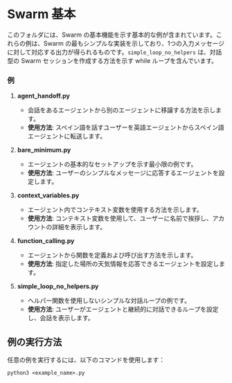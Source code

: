 # Swarm 基本

このフォルダには、Swarm の基本機能を示す基本的な例が含まれています。これらの例は、Swarm の最もシンプルな実装を示しており、1つの入力メッセージに対して対応する出力が得られるものです。`simple_loop_no_helpers` は、対話型の Swarm セッションを作成する方法を示す while ループを含んでいます。

### 例

1. **agent_handoff.py**

   - 会話をあるエージェントから別のエージェントに移譲する方法を示します。
   - **使用方法**: スペイン語を話すユーザーを英語エージェントからスペイン語エージェントに転送します。

2. **bare_minimum.py**

   - エージェントの基本的なセットアップを示す最小限の例です。
   - **使用方法**: ユーザーのシンプルなメッセージに応答するエージェントを設定します。

3. **context_variables.py**

   - エージェント内でコンテキスト変数を使用する方法を示します。
   - **使用方法**: コンテキスト変数を使用して、ユーザーに名前で挨拶し、アカウントの詳細を表示します。

4. **function_calling.py**

   - エージェントから関数を定義および呼び出す方法を示します。
   - **使用方法**: 指定した場所の天気情報を応答できるエージェントを設定します。

5. **simple_loop_no_helpers.py**
   - ヘルパー関数を使用しないシンプルな対話ループの例です。
   - **使用方法**: ユーザーがエージェントと継続的に対話できるループを設定し、会話を表示します。

## 例の実行方法

任意の例を実行するには、以下のコマンドを使用します：

```shell
python3 <example_name>.py
```

